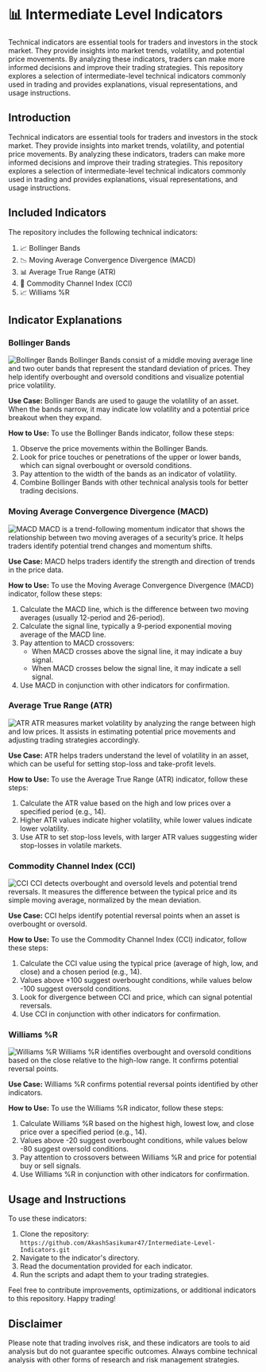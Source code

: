 <div>
  <h1>📊 Intermediate Level Indicators</h1>
  <p>Technical indicators are essential tools for traders and investors in the stock market. They provide insights into market trends, volatility, and potential price movements. By analyzing these indicators, traders can make more informed decisions and improve their trading strategies. This repository explores a selection of intermediate-level technical indicators commonly used in trading and provides explanations, visual representations, and usage instructions.</p>
</div>

## Introduction

Technical indicators are essential tools for traders and investors in the stock market. They provide insights into market trends, volatility, and potential price movements. By analyzing these indicators, traders can make more informed decisions and improve their trading strategies. This repository explores a selection of intermediate-level technical indicators commonly used in trading and provides explanations, visual representations, and usage instructions.

## Included Indicators

The repository includes the following technical indicators:

1. 📈 Bollinger Bands
2. 📉 Moving Average Convergence Divergence (MACD)
3. 📊 Average True Range (ATR)
4. 🔄 Commodity Channel Index (CCI)
5. 📈 Williams %R

## Indicator Explanations

### Bollinger Bands
![Bollinger Bands](images/bollinger_bands.png)
Bollinger Bands consist of a middle moving average line and two outer bands that represent the standard deviation of prices. They help identify overbought and oversold conditions and visualize potential price volatility.

**Use Case:**
Bollinger Bands are used to gauge the volatility of an asset. When the bands narrow, it may indicate low volatility and a potential price breakout when they expand.

**How to Use:**
To use the Bollinger Bands indicator, follow these steps:
1. Observe the price movements within the Bollinger Bands.
2. Look for price touches or penetrations of the upper or lower bands, which can signal overbought or oversold conditions.
3. Pay attention to the width of the bands as an indicator of volatility.
4. Combine Bollinger Bands with other technical analysis tools for better trading decisions.

### Moving Average Convergence Divergence (MACD)
![MACD](images/macd.png)
MACD is a trend-following momentum indicator that shows the relationship between two moving averages of a security’s price. It helps traders identify potential trend changes and momentum shifts.

**Use Case:**
MACD helps traders identify the strength and direction of trends in the price data.

**How to Use:**
To use the Moving Average Convergence Divergence (MACD) indicator, follow these steps:
1. Calculate the MACD line, which is the difference between two moving averages (usually 12-period and 26-period).
2. Calculate the signal line, typically a 9-period exponential moving average of the MACD line.
3. Pay attention to MACD crossovers:
   - When MACD crosses above the signal line, it may indicate a buy signal.
   - When MACD crosses below the signal line, it may indicate a sell signal.
4. Use MACD in conjunction with other indicators for confirmation.

### Average True Range (ATR)
![ATR](images/atr.png)
ATR measures market volatility by analyzing the range between high and low prices. It assists in estimating potential price movements and adjusting trading strategies accordingly.

**Use Case:**
ATR helps traders understand the level of volatility in an asset, which can be useful for setting stop-loss and take-profit levels.

**How to Use:**
To use the Average True Range (ATR) indicator, follow these steps:
1. Calculate the ATR value based on the high and low prices over a specified period (e.g., 14).
2. Higher ATR values indicate higher volatility, while lower values indicate lower volatility.
3. Use ATR to set stop-loss levels, with larger ATR values suggesting wider stop-losses in volatile markets.

### Commodity Channel Index (CCI)
![CCI](images/cci.png)
CCI detects overbought and oversold levels and potential trend reversals. It measures the difference between the typical price and its simple moving average, normalized by the mean deviation.

**Use Case:**
CCI helps identify potential reversal points when an asset is overbought or oversold.

**How to Use:**
To use the Commodity Channel Index (CCI) indicator, follow these steps:
1. Calculate the CCI value using the typical price (average of high, low, and close) and a chosen period (e.g., 14).
2. Values above +100 suggest overbought conditions, while values below -100 suggest oversold conditions.
3. Look for divergence between CCI and price, which can signal potential reversals.
4. Use CCI in conjunction with other indicators for confirmation.

### Williams %R
![Williams %R](images/williams_r.png)
Williams %R identifies overbought and oversold conditions based on the close relative to the high-low range. It confirms potential reversal points.

**Use Case:**
Williams %R confirms potential reversal points identified by other indicators.

**How to Use:**
To use the Williams %R indicator, follow these steps:
1. Calculate Williams %R based on the highest high, lowest low, and close price over a specified period (e.g., 14).
2. Values above -20 suggest overbought conditions, while values below -80 suggest oversold conditions.
3. Pay attention to crossovers between Williams %R and price for potential buy or sell signals.
4. Use Williams %R in conjunction with other indicators for confirmation.

## Usage and Instructions

To use these indicators:
1. Clone the repository: `https://github.com/AkashSasikumar47/Intermediate-Level-Indicators.git`
2. Navigate to the indicator's directory.
3. Read the documentation provided for each indicator.
4. Run the scripts and adapt them to your trading strategies.

Feel free to contribute improvements, optimizations, or additional indicators to this repository. Happy trading!

## Disclaimer

Please note that trading involves risk, and these indicators are tools to aid analysis but do not guarantee specific outcomes. Always combine technical analysis with other forms of research and risk management strategies.